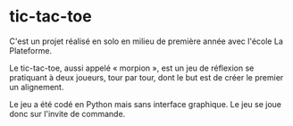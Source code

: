 # tic-tac-toe

C'est un projet réalisé en solo en milieu de première année avec l'école La Plateforme. 

Le tic-tac-toe, aussi appelé « morpion », est un jeu de réflexion se pratiquant à deux joueurs, tour par tour, dont le but est de créer le premier un alignement.

Le jeu a été codé en Python mais sans interface graphique. Le jeu se joue donc sur l'invite de commande. 
